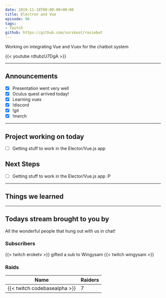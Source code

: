 ```yaml
---
date: 2019-11-18T00:00:00+00:00
title: Electron and Vue
episode: 96
tags:
- Twitch
github: https://github.com/sorskoot/rosiebot
---
```


Working on integrating Vue and Vuex for the chatbot system

{{< youtube rdtubzU7DgA >}}

<!--more-->

---

## Announcements

- [X] Presentation went very well
- [X] Oculus quest arrived today!
- [X] Learning vuex
- [X] !discord
- [X] !git
- [X] !merch

---

## Project working on today

- [ ] Getting stuff to work in the Elector/Vue.js app


## Next Steps

- [ ] Getting stuff to work in the Elector/Vue.js app :P

---

## Things we learned

---

## Todays stream brought to you by

All the wonderful people that hung out with us in chat!

### Subscribers

{{< twitch eroketv >}} gifted a sub to Wingysam
{{< twitch wingysam >}}

### Raids

| Name | Raiders |
| --- | --- |
| {{< twitch codebasealpha >}} | 7 |
